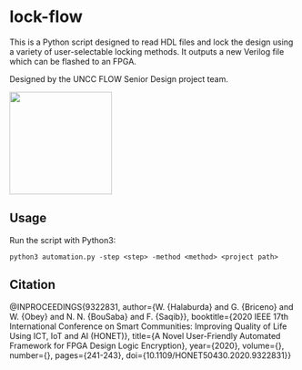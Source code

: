 # lock-flow

This is a Python script designed to read HDL files and lock the design using a variety of user-selectable locking methods. It outputs a new Verilog file which can be flashed to an FPGA.

Designed by the UNCC FLOW Senior Design project team.

<img src="https://emptytincan.com/r/781k9" width="180">

## Usage

Run the script with Python3:

`python3 automation.py -step <step> -method <method> <project path>`

## Citation

@INPROCEEDINGS{9322831,
  author={W. {Halaburda} and G. {Briceno} and W. {Obey} and N. N. {BouSaba} and F. {Saqib}},
  booktitle={2020 IEEE 17th International Conference on Smart Communities: Improving Quality of Life Using ICT, IoT and AI (HONET)}, 
  title={A Novel User-Friendly Automated Framework for FPGA Design Logic Encryption}, 
  year={2020},
  volume={},
  number={},
  pages={241-243},
  doi={10.1109/HONET50430.2020.9322831}}
